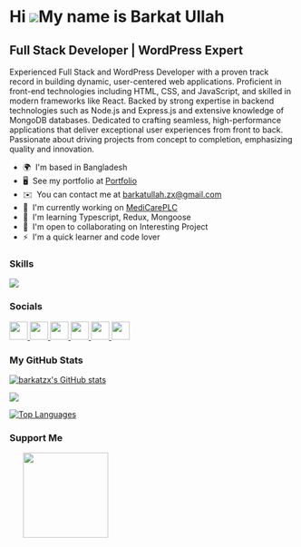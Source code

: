 Hi ![](https://user-images.githubusercontent.com/18350557/176309783-0785949b-9127-417c-8b55-ab5a4333674e.gif)My name is Barkat Ullah
====================================================================================================================================

Full Stack Developer | WordPress Expert
--------------------------------------

Experienced Full Stack and WordPress Developer with a proven track record in building dynamic, user-centered web applications. Proficient in front-end technologies including HTML, CSS, and JavaScript, and skilled in modern frameworks like React. Backed by strong expertise in backend technologies such as Node.js and Express.js and extensive knowledge of MongoDB databases. Dedicated to crafting seamless, high-performance applications that deliver exceptional user experiences from front to back. Passionate about driving projects from concept to completion, emphasizing quality and innovation.

* 🌍  I'm based in Bangladesh
* 🖥️  See my portfolio at [Portfolio](http://barkatullah.netlify.app/)
* ✉️  You can contact me at [barkatullah.zx@gmail.com](mailto:barkatullah.zx@gmail.com)
* 🚀  I'm currently working on [MediCarePLC](http://medicareplc.com)
* 🧠  I'm learning Typescript, Redux, Mongoose
* 🤝  I'm open to collaborating on Interesting Project
* ⚡  I'm a quick learner and code lover

### Skills


<p align="left">
  <a href="https://skillicons.dev">
    <img src="https://skillicons.dev/icons?i=html,css,bootstrap,tailwind,sass,materialui,js,jquery,react,redux,ts,nextjs,nodejs,firebase,mongodb,postgres,express,postman,docker,prisma,npm,wordpress,php,vscode,atom,bash,powershell,figma,git,github,netlify,vercel,heroku,notion" />
  </a>
</p>


### Socials

<p align="left"> <a href="https://www.facebook.com/barkatzx" target="_blank" rel="noreferrer"> <picture> <source media="(prefers-color-scheme: dark)" srcset="https://raw.githubusercontent.com/danielcranney/readme-generator/main/public/icons/socials/facebook-dark.svg" /> <source media="(prefers-color-scheme: light)" srcset="https://raw.githubusercontent.com/danielcranney/readme-generator/main/public/icons/socials/facebook.svg" /> <img src="https://raw.githubusercontent.com/danielcranney/readme-generator/main/public/icons/socials/facebook.svg" width="32" height="32" /> </picture> </a> <a href="https://www.github.com/barkatzx" target="_blank" rel="noreferrer"> <picture> <source media="(prefers-color-scheme: dark)" srcset="https://raw.githubusercontent.com/danielcranney/readme-generator/main/public/icons/socials/github-dark.svg" /> <source media="(prefers-color-scheme: light)" srcset="https://raw.githubusercontent.com/danielcranney/readme-generator/main/public/icons/socials/github.svg" /> <img src="https://raw.githubusercontent.com/danielcranney/readme-generator/main/public/icons/socials/github.svg" width="32" height="32" /> </picture> </a> <a href="https://barkatzy.hashnode.dev" target="_blank" rel="noreferrer"> <picture> <source media="(prefers-color-scheme: dark)" srcset="https://raw.githubusercontent.com/danielcranney/readme-generator/main/public/icons/socials/hashnode-dark.svg" /> <source media="(prefers-color-scheme: light)" srcset="https://raw.githubusercontent.com/danielcranney/readme-generator/main/public/icons/socials/hashnode.svg" /> <img src="https://raw.githubusercontent.com/danielcranney/readme-generator/main/public/icons/socials/hashnode.svg" width="32" height="32" /> </picture> </a> <a href="https://www.linkedin.com/in/barkatzx" target="_blank" rel="noreferrer"> <picture> <source media="(prefers-color-scheme: dark)" srcset="https://raw.githubusercontent.com/danielcranney/readme-generator/main/public/icons/socials/linkedin-dark.svg" /> <source media="(prefers-color-scheme: light)" srcset="https://raw.githubusercontent.com/danielcranney/readme-generator/main/public/icons/socials/linkedin.svg" /> <img src="https://raw.githubusercontent.com/danielcranney/readme-generator/main/public/icons/socials/linkedin.svg" width="32" height="32" /> </picture> </a> <a href="http://www.medium.com/@barkatullah.zx" target="_blank" rel="noreferrer"> <picture> <source media="(prefers-color-scheme: dark)" srcset="https://raw.githubusercontent.com/danielcranney/readme-generator/main/public/icons/socials/medium-dark.svg" /> <source media="(prefers-color-scheme: light)" srcset="https://raw.githubusercontent.com/danielcranney/readme-generator/main/public/icons/socials/medium.svg" /> <img src="https://raw.githubusercontent.com/danielcranney/readme-generator/main/public/icons/socials/medium.svg" width="32" height="32" /> </picture> </a> <a href="https://www.stackoverflow.com/users/barkatzx" target="_blank" rel="noreferrer"> <picture> <source media="(prefers-color-scheme: dark)" srcset="https://raw.githubusercontent.com/danielcranney/readme-generator/main/public/icons/socials/stackoverflow-dark.svg" /> <source media="(prefers-color-scheme: light)" srcset="https://raw.githubusercontent.com/danielcranney/readme-generator/main/public/icons/socials/stackoverflow.svg" /> <img src="https://raw.githubusercontent.com/danielcranney/readme-generator/main/public/icons/socials/stackoverflow.svg" width="32" height="32" /> </picture> </a></p>

### My GitHub Stats


<a href="http://www.github.com/barkatzx"><img src="https://github-readme-stats.vercel.app/api?username=barkatzx&show_icons=true&hide=&count_private=true&title_color=ffffff&text_color=ffffff&icon_color=0891b2&bg_color=1c1917&hide_border=true&show_icons=true" alt="barkatzx's GitHub stats" /></a>

<a href="http://www.github.com/barkatzx"><img src="https://github-readme-streak-stats.herokuapp.com/?user=barkatzx&stroke=ffffff&background=1c1917&ring=ffffff&fire=ffffff&currStreakNum=ffffff&currStreakLabel=ffffff&sideNums=ffffff&sideLabels=ffffff&dates=ffffff&hide_border=true" /></a>

<a href="https://github.com/barkatzx" align="left"><img src="https://github-readme-stats.vercel.app/api/top-langs/?username=barkatzx&langs_count=10&title_color=ffffff&text_color=ffffff&icon_color=0891b2&bg_color=1c1917&hide_border=true&locale=en&custom_title=Top%20%Languages" alt="Top Languages" /></a>

### Support Me

<ul style="list-style-type: none; margin: 0;">

<li style="display: inline-block; margin-right: 0.25rem;"><a href="https://www.buymeacoffee.com/barkatzx"><img src="https://cdn.buymeacoffee.com/buttons/v2/default-yellow.png" width="150"/></a></li>

</ul>
